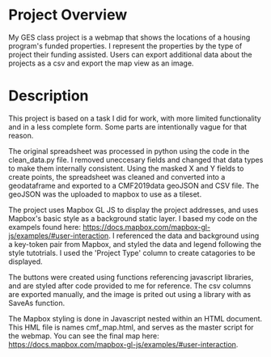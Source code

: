# Project Overview
My GES class project is a webmap that shows the locations of a housing program's funded properties. I represent the properties by the type of project their funding assisted. Users can export additional data about the projects as a csv and export the map view as an image.

# Description
This project is based on a task I did for work, with more limited functionality and in a less complete form. Some parts are intentionally vague for that reason.

The original spreadsheet was processed in python using the code in the clean_data.py file. I removed uneccesary fields and changed that data types to make them internally consistent. Using the masked X and Y fields to create points, the spreadsheet was cleaned and converted into a geodataframe and exported to a CMF2019data geoJSON and CSV file. The geoJSON was the uploaded to mapbox to use as a tileset.

The project uses Mapbox GL JS to display the project addresses,  and uses Mapbox's basic style as a background static layer. I based my code on the exampels found here: https://docs.mapbox.com/mapbox-gl-js/examples/#user-interaction. I referenced the data and background using a key-token pair from Mapbox, and styled the data and legend following the style tutotrials. I used the 'Project Type' column to create catagories to be displayed. 

The buttons were created using functions referencing javascript libraries, and are styled after code provided to me for reference. The csv columns are exported manually, and the image is prited out using a library with as SaveAs function.

The Mapbox styling is done in Javascript nested within an HTML document. This HML file is names cmf_map.html, and serves as the master script for the webmap. You can see the final map here: https://docs.mapbox.com/mapbox-gl-js/examples/#user-interaction. 


